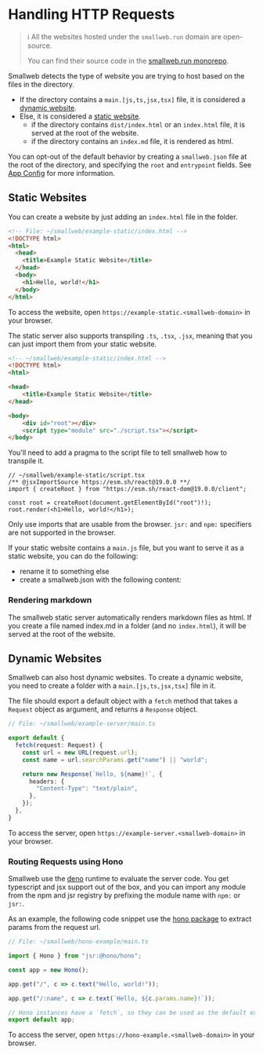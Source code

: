 # Handling HTTP Requests

> ℹ️ All the websites hosted under the `smallweb.run` domain are open-source.
>
> You can find their source code in the [smallweb.run monorepo](https://github.com/pomdtr/smallweb.run).

Smallweb detects the type of website you are trying to host based on the files in the directory.

- If the directory contains a `main.[js,ts,jsx,tsx]` file, it is considered a [dynamic website](#dynamic-websites).
- Else, it is considered a [static website](#static-websites).
  - if the directory contains `dist/index.html` or an `index.html` file, it is served at the root of the website.
  - if the directory contains an `index.md` file, it is rendered as html.

You can opt-out of the default behavior by creating a `smallweb.json` file at the root of the directory, and specifying the `root` and `entrypoint` fields. See [App Config](/docs/reference/app-config.md) for more information.

## Static Websites

You can create a website by just adding an `index.html` file in the folder.

```html
<!-- File: ~/smallweb/example-static/index.html -->
<!DOCTYPE html>
<html>
  <head>
    <title>Example Static Website</title>
  </head>
  <body>
    <h1>Hello, world!</h1>
  </body>
</html>
```

To access the website, open `https://example-static.<smallweb-domain>` in your browser.

The static server also supports transpiling `.ts`, `.tsx`, `.jsx`, meaning that you can just import them from your static website.

```html
<!-- ~/smallweb/example-static/index.html -->
<!DOCTYPE html>
<html>

<head>
    <title>Example Static Website</title>
</head>

<body>
    <div id="root"></div>
    <script type="module" src="./script.tsx"></script>
</body>
```

You'll need to add a pragma to the script file to tell smallweb how to transpile it.

```tsx
// ~/smallweb/example-static/script.tsx
/** @jsxImportSource https://esm.sh/react@19.0.0 **/
import { createRoot } from "https://esm.sh/react-dom@19.0.0/client";

const root = createRoot(document.getElementById("root")!);
root.render(<h1>Hello, world!</h1>);
```

Only use imports that are usable from the browser. `jsr:` and `npm:` specifiers are not supported in the browser.

If your static website contains a `main.js` file, but you want to serve it as a static website, you can do the following:

- rename it to something else
- create a smallweb.json with the following content:

### Rendering markdown

The smallweb static server automatically renders markdown files as html. If you create a file named index.md in a folder (and no `index.html`), it will be served at the root of the website.

## Dynamic Websites

Smallweb can also host dynamic websites. To create a dynamic website, you need to create a folder with a `main.[js,ts,jsx,tsx]` file in it.

The file should export a default object with a `fetch` method that takes a `Request` object as argument, and returns a `Response` object.

```ts
// File: ~/smallweb/example-server/main.ts

export default {
  fetch(request: Request) {
    const url = new URL(request.url);
    const name = url.searchParams.get("name") || "world";

    return new Response(`Hello, ${name}!`, {
      headers: {
        "Content-Type": "text/plain",
      },
    });
  },
}
```

To access the server, open `https://example-server.<smallweb-domain>` in your browser.

### Routing Requests using Hono

Smallweb use the [deno](https://deno.com) runtime to evaluate the server code. You get typescript and jsx support out of the box, and you can import any module from the npm and jsr registry by prefixing the module name with `npm:` or `jsr:`.

As an example, the following code snippet use the [hono package](https://hono.dev) to extract params from the request url.

```jsx
// File: ~/smallweb/hono-example/main.ts

import { Hono } from "jsr:@hono/hono";

const app = new Hono();

app.get("/", c => c.text("Hello, world!"));

app.get("/:name", c => c.text(`Hello, ${c.params.name}!`));

// Hono instances have a `fetch`, so they can be used as the default export
export default app;
```

To access the server, open `https://hono-example.<smallweb-domain>` in your browser.
